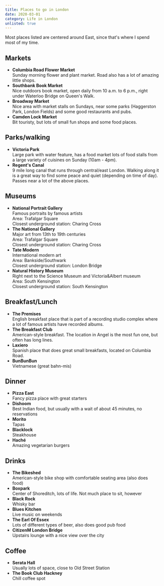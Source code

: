 ```yaml
---
title: Places to go in London
date: 2020-03-01
category: Life in London
unlisted: true
---
```


Most places listed are centered around East, since that's where I spend most of my time.

## Markets

- **Columbia Road Flower Market**<br />Sunday morning flower and plant market. Road also has a lot of amazing little shops.
- **Southbank Book Market**<br />Nice outdoors book market, open daily from 10 a.m. to 6 p.m., right under Waterloo Bridge on Queen's Walk.
- **Broadway Market** <br />Nice area with market stalls on Sundays, near some parks (Haggerston Park, London Fields) and some good restaurants and pubs.
- **Camden Lock Market**<br />Bit touristy, but lots of small fun shops and some food places.

## Parks/walking

- **Victoria Park**<br />Large park with water feature, has a food market lots of food stalls from a large variety of cuisines on Sunday (10am - 4pm).
- **Regent's Canal**<br />9 mile long canal that runs through central/east London. Walking along it is a great way to find some peace and quiet (depending on time of day). Passes near a lot of the above places.

## Museums

- **National Portrait Gallery**<br />Famous portraits by famous artists<br />Area: Trafalgar Square<br />Closest underground station: Charing Cross
- **The National Gallery**<br />Major art from 13th to 19th centuries<br />Area: Trafalgar Square<br />Closest underground station: Charing Cross
- **Tate Modern**<br />International modern art<br />Area: Bankside/Southwark<br />Closest underground station: London Bridge
- **Natural History Museum**<br />Right next to the Science Museum and Victoria&Albert museum<br />Area: South Kensington<br />Closest underground station: South Kensington

## Breakfast/Lunch

- **The Premises**<br />English breakfast place that is part of a recording studio complex where a lot of famous artists have recorded albums.
- **The Breakfast Club**<br />American-style breakfast. The location in Angel is the most fun one, but often has long lines.
- **Laxiero**<br />Spanish place that does great small breakfasts, located on Columbia Road.
- **BunBunBun**<br />Vietnamese (great bahn-mis)

## Dinner

- **Pizza East**<br />Fancy pizza place with great starters
- **Dishoom**<br />Best Indian food, but usually with a wait of about 45 minutes, no reservations
- **Morito**<br />Tapas
- **Blacklock**<br />Steakhouse
- **Haché**<br />Amazing vegetarian burgers

## Drinks

- **The Bikeshed**<br />American-style bike shop with comfortable seating area (also does food)
- **Boxpark**<br />Center of Shoreditch, lots of life. Not much place to sit, however
- **Black Rock**<br />Whisky bar
- **Blues Kitchen**<br />Live music on weekends
- **The Earl Of Essex**<br />Lots of different types of beer, also does good pub food
- **CitizenM London Bridge**<br />Upstairs lounge with a nice view over the city

## Coffee

- **Serata Hall**<br />Usually lots of space, close to Old Street Station
- **The Book Club Hackney**<br />Chill coffee spot
